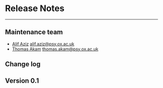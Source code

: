 # Release Notes

---

## Maintenance team


* [Alif Aziz](https://github.com/alifuaziz) alif.aziz@psy.ox.ac.uk
* [Thomas Akam](https://github.com/ThomasAkam) thomas.akam@psy.ox.ac.uk

## Change log

## Version 0.1



